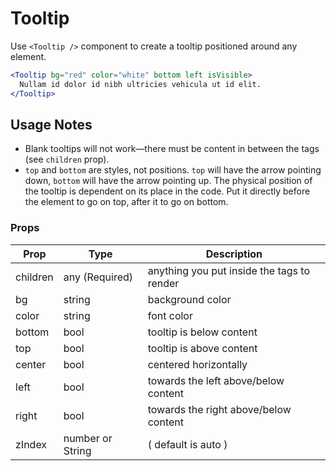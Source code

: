 # Tooltip

Use `<Tooltip />` component to create a tooltip positioned around any element.

```.jsx
<Tooltip bg="red" color="white" bottom left isVisible>
  Nullam id dolor id nibh ultricies vehicula ut id elit.
</Tooltip>
```

## Usage Notes
* Blank tooltips will not work—there must be content in between the tags (see `children` prop).
* `top` and `bottom` are styles, not positions. `top` will have the arrow pointing down, `bottom` will have the arrow pointing up. The physical position of the tooltip is dependent on its place in the code. Put it directly before the element to go on top, after it to go on bottom.


### Props
Prop | Type | Description
---|---|---
children | any (Required) | anything you put inside the tags to render
bg | string | background color
color | string | font color
bottom | bool | tooltip is below content
top | bool | tooltip is above content
center | bool | centered horizontally
left | bool | towards the left above/below content
right | bool | towards the right above/below content
zIndex | number or String | ( default is auto )
